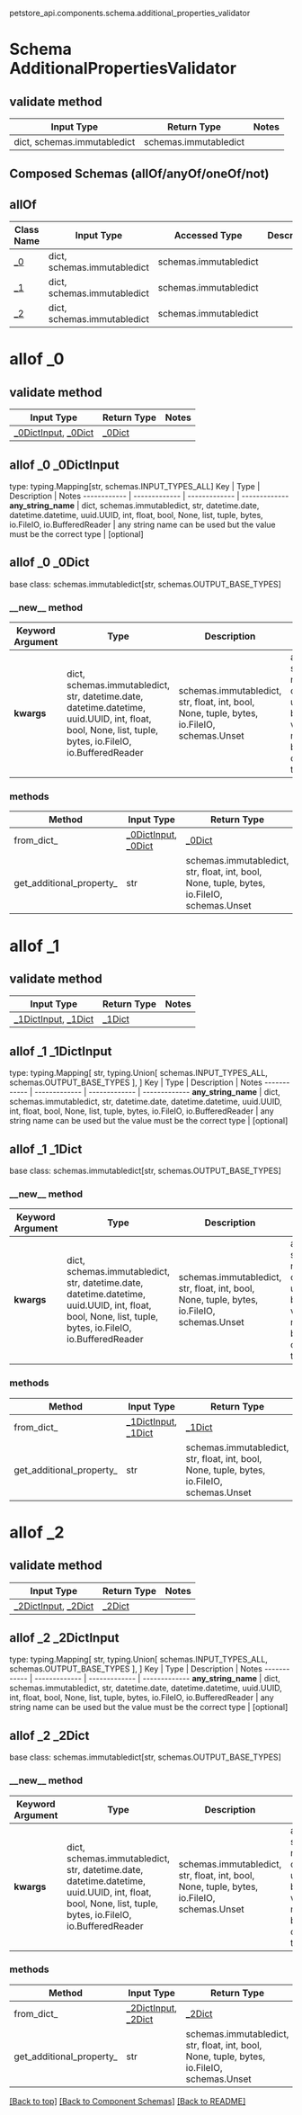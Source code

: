 petstore_api.components.schema.additional_properties_validator
# Schema AdditionalPropertiesValidator

## validate method
Input Type | Return Type | Notes
------------ | ------------- | -------------
dict, schemas.immutabledict | schemas.immutabledict |

## Composed Schemas (allOf/anyOf/oneOf/not)
## allOf
Class Name | Input Type | Accessed Type | Description | Notes
------------- | ------------- | ------------- | ------------- | -------------
[_0](#allof-_0) | dict, schemas.immutabledict | schemas.immutabledict |  |
[_1](#allof-_1) | dict, schemas.immutabledict | schemas.immutabledict |  |
[_2](#allof-_2) | dict, schemas.immutabledict | schemas.immutabledict |  |

# allof _0

## validate method
Input Type | Return Type | Notes
------------ | ------------- | -------------
[_0DictInput](#allof-_0-_0dictinput), [_0Dict](#allof-_0-_0dict) | [_0Dict](#allof-_0-_0dict) |

## allof _0 _0DictInput
type: typing.Mapping[str, schemas.INPUT_TYPES_ALL]
Key | Type |  Description | Notes
------------ | ------------- | ------------- | -------------
**any_string_name** | dict, schemas.immutabledict, str, datetime.date, datetime.datetime, uuid.UUID, int, float, bool, None, list, tuple, bytes, io.FileIO, io.BufferedReader | any string name can be used but the value must be the correct type | [optional]

## allof _0 _0Dict
base class: schemas.immutabledict[str, schemas.OUTPUT_BASE_TYPES]

### &lowbar;&lowbar;new&lowbar;&lowbar; method
Keyword Argument | Type | Description | Notes
---------------- | ---- | ----------- | -----
**kwargs** | dict, schemas.immutabledict, str, datetime.date, datetime.datetime, uuid.UUID, int, float, bool, None, list, tuple, bytes, io.FileIO, io.BufferedReader | schemas.immutabledict, str, float, int, bool, None, tuple, bytes, io.FileIO, schemas.Unset | any string name can be used but the value must be the correct type | [optional] typed value is accessed with the get_additional_property_ method

### methods
Method | Input Type | Return Type | Notes
------ | ---------- | ----------- | ------
from_dict_ | [_0DictInput](#allof-_0-_0dictinput), [_0Dict](#allof-_0-_0dict) | [_0Dict](#allof-_0-_0dict) | a constructor
get_additional_property_ | str | schemas.immutabledict, str, float, int, bool, None, tuple, bytes, io.FileIO, schemas.Unset | provides type safety for additional properties

# allof _1

## validate method
Input Type | Return Type | Notes
------------ | ------------- | -------------
[_1DictInput](#allof-_1-_1dictinput), [_1Dict](#allof-_1-_1dict) | [_1Dict](#allof-_1-_1dict) |

## allof _1 _1DictInput
type: typing.Mapping[
    str,
    typing.Union[
        schemas.INPUT_TYPES_ALL,
        schemas.OUTPUT_BASE_TYPES
    ],
]
Key | Type |  Description | Notes
------------ | ------------- | ------------- | -------------
**any_string_name** | dict, schemas.immutabledict, str, datetime.date, datetime.datetime, uuid.UUID, int, float, bool, None, list, tuple, bytes, io.FileIO, io.BufferedReader | any string name can be used but the value must be the correct type | [optional]

## allof _1 _1Dict
base class: schemas.immutabledict[str, schemas.OUTPUT_BASE_TYPES]

### &lowbar;&lowbar;new&lowbar;&lowbar; method
Keyword Argument | Type | Description | Notes
---------------- | ---- | ----------- | -----
**kwargs** | dict, schemas.immutabledict, str, datetime.date, datetime.datetime, uuid.UUID, int, float, bool, None, list, tuple, bytes, io.FileIO, io.BufferedReader | schemas.immutabledict, str, float, int, bool, None, tuple, bytes, io.FileIO, schemas.Unset | any string name can be used but the value must be the correct type | [optional] typed value is accessed with the get_additional_property_ method

### methods
Method | Input Type | Return Type | Notes
------ | ---------- | ----------- | ------
from_dict_ | [_1DictInput](#allof-_1-_1dictinput), [_1Dict](#allof-_1-_1dict) | [_1Dict](#allof-_1-_1dict) | a constructor
get_additional_property_ | str | schemas.immutabledict, str, float, int, bool, None, tuple, bytes, io.FileIO, schemas.Unset | provides type safety for additional properties

# allof _2

## validate method
Input Type | Return Type | Notes
------------ | ------------- | -------------
[_2DictInput](#allof-_2-_2dictinput), [_2Dict](#allof-_2-_2dict) | [_2Dict](#allof-_2-_2dict) |

## allof _2 _2DictInput
type: typing.Mapping[
    str,
    typing.Union[
        schemas.INPUT_TYPES_ALL,
        schemas.OUTPUT_BASE_TYPES
    ],
]
Key | Type |  Description | Notes
------------ | ------------- | ------------- | -------------
**any_string_name** | dict, schemas.immutabledict, str, datetime.date, datetime.datetime, uuid.UUID, int, float, bool, None, list, tuple, bytes, io.FileIO, io.BufferedReader | any string name can be used but the value must be the correct type | [optional]

## allof _2 _2Dict
base class: schemas.immutabledict[str, schemas.OUTPUT_BASE_TYPES]

### &lowbar;&lowbar;new&lowbar;&lowbar; method
Keyword Argument | Type | Description | Notes
---------------- | ---- | ----------- | -----
**kwargs** | dict, schemas.immutabledict, str, datetime.date, datetime.datetime, uuid.UUID, int, float, bool, None, list, tuple, bytes, io.FileIO, io.BufferedReader | schemas.immutabledict, str, float, int, bool, None, tuple, bytes, io.FileIO, schemas.Unset | any string name can be used but the value must be the correct type | [optional] typed value is accessed with the get_additional_property_ method

### methods
Method | Input Type | Return Type | Notes
------ | ---------- | ----------- | ------
from_dict_ | [_2DictInput](#allof-_2-_2dictinput), [_2Dict](#allof-_2-_2dict) | [_2Dict](#allof-_2-_2dict) | a constructor
get_additional_property_ | str | schemas.immutabledict, str, float, int, bool, None, tuple, bytes, io.FileIO, schemas.Unset | provides type safety for additional properties

[[Back to top]](#top) [[Back to Component Schemas]](../../../README.md#Component-Schemas) [[Back to README]](../../../README.md)
